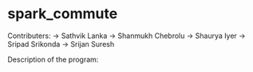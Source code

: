 # spark_commute
  Contributers:
-> Sathvik Lanka
-> Shanmukh Chebrolu
-> Shaurya Iyer
-> Sripad Srikonda
-> Srijan Suresh

Description of the program: